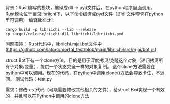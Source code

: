 背景：Rust编写的模块，编译成dll -> pyd文件后，在python程序里面调用。
Rust模块位于目录libriichi下，以下命令编译成pyd文件（即dll文件套壳在python里可调用）
编译libriichi:
```
cargo build -p libriichi --lib --release
cp target/release/riichi.dll libriichi/libriichi.pyd
```


问题描述：
Rust代码中，libriichi.mjai.bot文件中 (https://github.com/latorc/mortal_test/blob/main/libriichi/src/mjai/bot.rs)

struct Bot下有一个clone方法，目的是用于深度拷贝/克隆这个对象（递归拷贝所有子对象/变量），提供一个状态完全一样的对象复制。
这个clone方法需要在python中可以调用。现在的代码，在python中调用clone()方法会导致卡住，不返回。
测试代码：test.py

需求：修改rust代码（可能需要修改其他相关的文件），给struct Bot实现一个有效的，并且可以在Python中调用的clone方法

